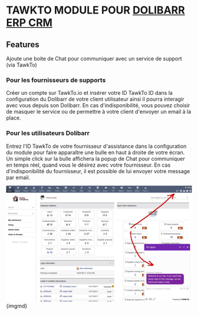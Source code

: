 # TAWKTO MODULE POUR <a href="https://www.dolibarr.org">DOLIBARR ERP CRM</a>

## Features
Ajoute une boite de Chat pour communiquer avec un service de support (via TawkTo)

### Pour les fournisseurs de supports
Créer un compte sur TawkTo.io et insérer votre ID TawkTo ID dans la configuration du Dolibarr de votre client utilisateur ainsi il pourra interagir avec vous depuis son Dolibarr.
En cas d'indisponibilité, vous pouvez choisir de masquer le service ou de permettre à votre client d'envoyer un email à la place.

### Pour les utilisateurs Dolibarr
Entrez l'ID TawkTo de votre fournisseur d'assistance dans la configuration du module pour faire apparaître une bulle en haut à droite de votre écran.
Un simple click sur la bulle affichera la popup de Chat pour communiquer en temps réel, quand vous le désirez avec votre fournisseur.
En cas d'indisponibilité du fournisseur, il est possible de lui envoyer votre message par email.

![Screenshot tawkto](img/tawkto_screenshot.png?raw=true "Tawkto chat"){imgmd}

